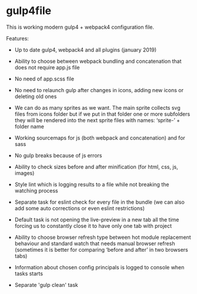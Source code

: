 # gulp4file

This is working modern gulp4 + webpack4 configuration file.

Features:

* Up to date gulp4, webpack4 and all plugins (january 2019)

* Ability to choose between webpack bundling and concatenation that does not require app.js file

* No need of app.scss file 

* No need to relaunch gulp after changes in icons, adding new icons or deleting old ones

* We can do as many sprites as we want. The main sprite collects svg files from icons folder but if we put in that folder one or more subfolders they will be rendered into the next sprite files with names: ‘sprite-’ + folder name

* Working sourcemaps for js (both webpack and concatenation) and for sass

* No gulp breaks because of js errors

* Ability to check sizes before and after minification (for html, css, js, images)

* Style lint which is logging results to a file while not breaking the watching process

* Separate task for eslint check for every file in the bundle (we can also add some auto corrections or even eslint restrictions)

* Default task is not opening the live-preview in a new tab all the time forcing us to constantly close it to have only one tab with project

* Ability to choose browser refresh type between hot module replacement behaviour and standard watch that needs manual browser refresh (sometimes it is better for comparing ‘before and after’ in two browsers tabs)

* Information about chosen config principals is logged to console when tasks starts 

* Separate 'gulp clean' task
